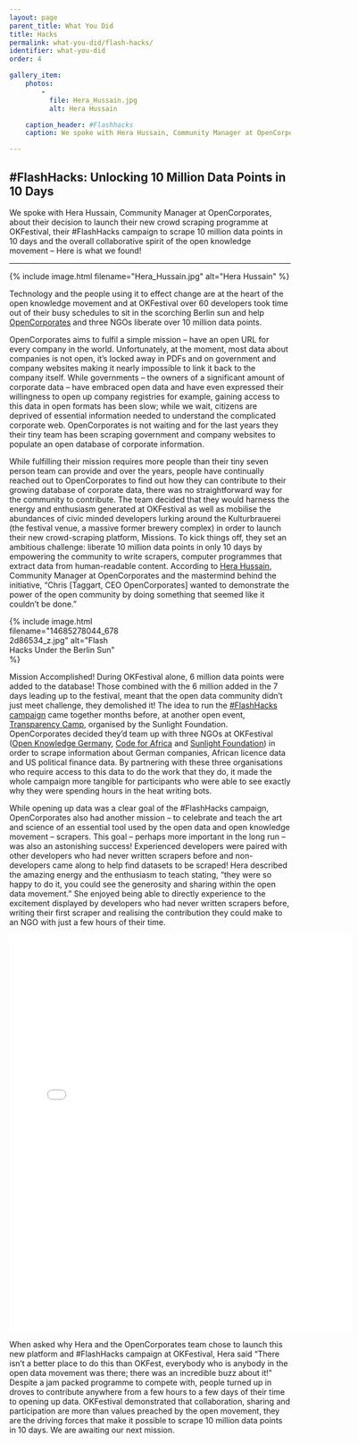 ```yaml
---
layout: page
parent_title: What You Did
title: Hacks
permalink: what-you-did/flash-hacks/
identifier: what-you-did
order: 4

gallery_item:
    photos:
        -
          file: Hera_Hussain.jpg
          alt: Hera Hussain

    caption_header: #Flashhacks
    caption: We spoke with Hera Hussain, Community Manager at OpenCorporates, about their decision to launch their new crowd scraping programme at OKFestival, their &num;FlashHacks campaign to scrape 10 million data points in 10 days and the overall collaborative spirit of the open knowledge movement – Here is what we found!

---
```


## #FlashHacks: Unlocking 10 Million Data Points in 10 Days

<span class="summary">We spoke with Hera Hussain, Community Manager at OpenCorporates, about their decision to launch their new crowd scraping programme at OKFestival, their #FlashHacks campaign to scrape 10 million data points in 10 days and the overall collaborative spirit of the open knowledge movement – Here is what we found!</span>

---

<div class="pull">
{% include image.html filename="Hera_Hussain.jpg" alt="Hera Hussain" %}
</div>

Technology and the people using it to effect change are at the heart of the open knowledge movement and at OKFestival over 60 developers took time out of their busy schedules to sit in the scorching Berlin sun and help [OpenCorporates](http://opencorporates.com/) and three NGOs liberate over 10 million data points.

OpenCorporates aims to fulfil a simple mission – have an open URL for every company in the world. Unfortunately, at the moment, most data about companies is not open, it’s locked away in PDFs and on government and company websites making it nearly impossible to link it back to the company itself. While governments – the owners of a significant amount of corporate data – have embraced open data and have even expressed their willingness to open up company registries for example, gaining access to this data in open formats has been slow; while we wait, citizens are deprived of essential information needed to understand the complicated corporate web. OpenCorporates is not waiting and for the last years they their tiny team has been scraping government and company websites to populate an open database of corporate information.

While fulfilling their mission requires more people than their tiny seven person team can provide and over the years, people have continually reached out to OpenCorporates to find out how they can contribute to their growing database of corporate data, there was no straightforward way for the community to contribute. The team decided that they would harness the energy and enthusiasm generated at OKFestival as well as mobilise the abundances of civic minded developers lurking around the Kulturbrauerei (the festival venue, a massive former brewery complex) in order to launch their new crowd-scraping platform, Missions. To kick things off, they set an ambitious challenge: liberate 10 million data points in only 10 days by empowering the community to write scrapers, computer programmes that extract data from human-readable content. According to [Hera Hussain](https://twitter.com/herahussain), Community Manager at OpenCorporates and the mastermind behind the initiative, “Chris [Taggart, CEO OpenCorporates] wanted to demonstrate the power of the open community by doing something that seemed like it couldn’t be done.”

<div class="pull-left" style="width:200px;">
{% include image.html filename="14685278044_6782d86534_z.jpg" alt="Flash Hacks Under the Berlin Sun" %}
</div>

Mission Accomplished! During OKFestival alone, 6 million data points were added to the database! Those combined with the 6 million added in the 7 days leading up to the festival, meant that the open data community didn’t just meet challenge, they demolished it! The idea to run the [#FlashHacks campaign](http://blog.opencorporates.com/2014/07/21/flashhacks-the-start-of-a-crowdscraping-movement/) came together months before, at another open event, [Transparency Camp](http://transparencycamp.org/), organised by the Sunlight Foundation. OpenCorporates decided they’d team up with three NGOs at OKFestival ([Open Knowledge Germany](http://okfn.de/), [Code for Africa](http://www.codeforafrica.org/) and [Sunlight Foundation](http://sunlightfoundation.com/)) in order to scrape information about German companies, African licence data and US political finance data. By partnering with these three organisations who require access to this data to do the work that they do, it made the whole campaign more tangible for participants who were able to see exactly why they were spending hours in the heat writing bots.

While opening up data was a clear goal of the #FlashHacks campaign, OpenCorporates also had another mission – to celebrate and teach the art and science of an essential tool used by the open data and open knowledge movement – scrapers. This goal – perhaps more important in the long run – was also an astonishing success! Experienced developers were paired with other developers who had never written scrapers before and non-developers came along to help find datasets to be scraped! Hera described the amazing energy and the enthusiasm to teach stating, “they were so happy to do it, you could see the generosity and sharing within the open data movement.” She enjoyed being able to directly experience to the excitement displayed by developers who had never written scrapers before, writing their first scraper and realising the contribution they could make to an NGO with just a few hours of their time.

<iframe src="//instagram.com/p/qjZ_NisoZG/embed/" height="710" width="612" frameborder="0" scrolling="no"></iframe>

When asked why Hera and the OpenCorporates team chose to launch this new platform and #FlashHacks campaign at OKFestival, Hera said “There isn’t a better place to do this than OKFest, everybody who is anybody in the open data movement was there; there was an incredible buzz about it!” Despite a jam packed programme to compete with, people turned up in droves to contribute anywhere from a few hours to a few days of their time to opening up data. OKFestival demonstrated that collaboration, sharing and participation are more than values preached by the open movement, they are the driving forces that make it possible to scrape 10 million data points in 10 days. We are awaiting our next mission.
